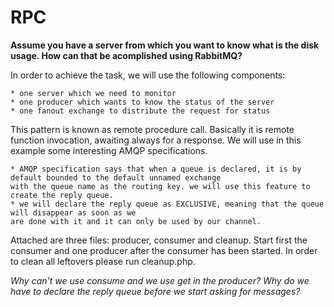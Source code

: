 # RPC

__Assume you have a server from which you want to know what is the disk usage. How can that be acomplished using RabbitMQ?__

In order to achieve the task, we will use the following components:

    * one server which we need to monitor
    * one producer which wants to know the status of the server
    * one fanout exchange to distribute the request for status

This pattern is known as remote procedure call. Basically it is remote function invocation, awaiting always for a response.
We will use in this example some interesting AMQP specifications. 

    * AMQP specification says that when a queue is declared, it is by default bounded to the default unnamed exchange 
    with the queue name as the routing key. we will use this feature to create the reply queue.
    * we will declare the reply queue as EXCLUSIVE, meaning that the queue will disappear as soon as we 
    are done with it and it can only be used by our channel.
    
Attached are three files: producer, consumer and cleanup. Start first the consumer and one producer after the consumer has 
been started. In order to clean all leftovers please run cleanup.php.

_Why can't we use consume and we use get in the producer?_
_Why do we have to declare the reply queue before we start asking for messages?_